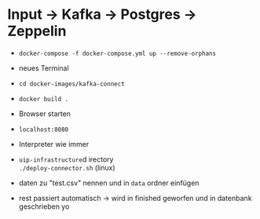 # Input -> Kafka -> Postgres -> Zeppelin

- ```docker-compose -f docker-compose.yml up --remove-orphans``` 
- neues Terminal
- ``` cd docker-images/kafka-connect ```
- ```docker build .```
- Browser starten
- `localhost:8080`
- Interpreter wie immer


- `uip-infrastructure`d irectory  
``` ./deploy-connector.sh ``` (linux) 

- daten zu "test.csv" nennen und in `data` ordner einfügen

- rest passiert automatisch -> wird in finished geworfen und in datenbank geschrieben yo
